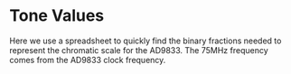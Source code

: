 # Tone Values

Here we use a spreadsheet to quickly find the binary fractions needed to represent the chromatic scale for the AD9833.
The 75MHz frequency comes from the AD9833 clock frequency.

